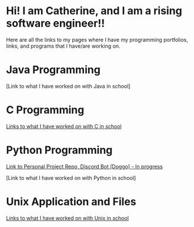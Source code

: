 # Hi! I am Catherine, and I am a rising **software engineer**!!

Here are all the links to my pages where I have my programming portfolios, links, and programs that I have/are working on.


# Java Programming

[Link to what I have worked on with Java in school]

# C Programming

[Links to what I have worked on with C in school](https://cathyiic.github.io/c36/)

# Python Programming

[Link to Personal Project Repo, Discord Bot (Doggo) - In progress](https://github.com/cathyiic/doggo)

[Link to what I have worked on with Python in school]

# Unix Application and Files

[Links to what I have worked on with Unix in school](https://cathyiic.github.io/cse15l-labreports/)
